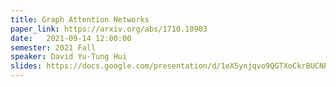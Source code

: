 ```yaml
---
title: Graph Attention Networks
paper_link: https://arxiv.org/abs/1710.10903
date:   2021-09-14 12:00:00
semester: 2021 Fall
speaker: David Yu-Tung Hui
slides: https://docs.google.com/presentation/d/1eX5ynjqvo9QGTXoCkrBUCNP6W7WhS1M4WltlydrHAAg/edit?usp=sharing
---
```

